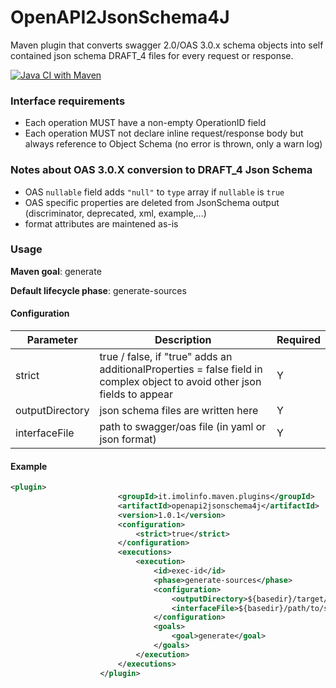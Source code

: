 # OpenAPI2JsonSchema4J

Maven plugin that converts swagger 2.0/OAS 3.0.x schema objects into self contained json schema DRAFT_4 files for every request or response.

[![Java CI with Maven](https://github.com/imolainformatica/OpenAPI2JsonSchema4J/actions/workflows/maven.yml/badge.svg?branch=develop)](https://github.com/imolainformatica/OpenAPI2JsonSchema4J/actions/workflows/maven.yml)





### Interface requirements



- Each operation MUST have a non-empty OperationID field
- Each operation MUST not declare inline request/response body but always reference to Object Schema (no error is thrown, only a warn log)




### Notes about OAS 3.0.X conversion to DRAFT_4 Json Schema

* OAS `nullable` field adds `"null"` to `type` array if `nullable` is `true`
* OAS specific properties are deleted from JsonSchema output (discriminator, deprecated, xml, example,...)
* format attributes are maintened as-is





### Usage

**Maven goal**: generate

**Default lifecycle phase**: generate-sources

#### Configuration

| Parameter       | Description                                                  | Required |
| --------------- | ------------------------------------------------------------ | -------- |
| strict          | true / false, if "true" adds an additionalProperties = false field in complex object to avoid other json fields to appear | Y        |
| outputDirectory | json schema files are written here                           | Y        |
| interfaceFile   | path to swagger/oas file (in yaml or json format)            | Y        |



#### Example

```xml
<plugin>
						<groupId>it.imolinfo.maven.plugins</groupId>
						<artifactId>openapi2jsonschema4j</artifactId>
						<version>1.0.1</version>
						<configuration>
							<strict>true</strict>
						</configuration>
						<executions>
							<execution>
								<id>exec-id</id>
								<phase>generate-sources</phase>
								<configuration> 
									<outputDirectory>${basedir}/target/json-schema</outputDirectory>
									<interfaceFile>${basedir}/path/to/swagger.json</interfaceFile>
								</configuration>
								<goals>
									<goal>generate</goal>
								</goals>
							</execution>
						</executions>
					</plugin>
```